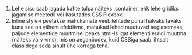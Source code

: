 1. Lehe sisu saab jagada kahte tulpa näiteks .container, ehk lehe gridiks jagamise meetodil või kasutades CSS Flexboxi.
2. Inline style-i peetakse mahukamate veebilehtede puhul halvaks tavaks kuna see on vähem efektiivne, mahukad lehed muutuvad aeglasemaks, paljude elementide muutmisel peaks html-is igat elementi eraldi muutma (näiteks värv vms), mis on aeganõudev, kuid CSSiga saab lihtsalt classidega seda ainult ühe korraga teha.
